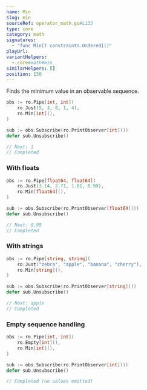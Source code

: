 ```yaml
---
name: Min
slug: min
sourceRef: operator_math.go#L133
type: core
category: math
signatures:
  - "func Min[T constraints.Ordered]()"
playUrl:
variantHelpers:
  - core#math#min
similarHelpers: []
position: 130
---
```


Finds the minimum value in an observable sequence.

```go
obs := ro.Pipe[int, int](
    ro.Just(5, 3, 8, 1, 4),
    ro.Min[int](),
)

sub := obs.Subscribe(ro.PrintObserver[int]())
defer sub.Unsubscribe()

// Next: 1
// Completed
```

### With floats

```go
obs := ro.Pipe[float64, float64](
    ro.Just(3.14, 2.71, 1.61, 0.99),
    ro.Min[float64](),
)

sub := obs.Subscribe(ro.PrintObserver[float64]())
defer sub.Unsubscribe()

// Next: 0.99
// Completed
```

### With strings

```go
obs := ro.Pipe[string, string](
    ro.Just("zebra", "apple", "banana", "cherry"),
    ro.Min[string](),
)

sub := obs.Subscribe(ro.PrintObserver[string]())
defer sub.Unsubscribe()

// Next: apple
// Completed
```

### Empty sequence handling

```go
obs := ro.Pipe[int, int](
    ro.Empty[int](),
    ro.Min[int](),
)

sub := obs.Subscribe(ro.PrintObserver[int]())
defer sub.Unsubscribe()

// Completed (no values emitted)
```